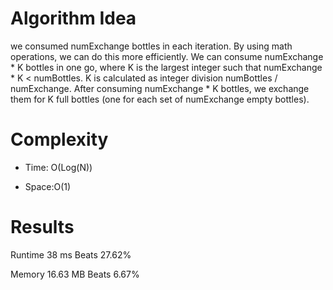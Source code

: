 # Algorithm Idea

we consumed numExchange bottles in each iteration. By using math operations, we can do this more efficiently. We can consume numExchange * K bottles in one go, where K is the largest integer such that numExchange * K < numBottles. K is calculated as integer division numBottles / numExchange. After consuming numExchange * K bottles, we exchange them for K full bottles (one for each set of numExchange empty bottles).

# Complexity

- Time: O(Log(N))

- Space:O(1)

# Results

Runtime
38
ms
Beats
27.62%

Memory
16.63
MB
Beats
6.67%